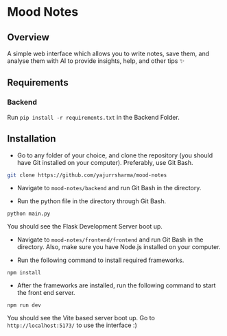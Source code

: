 # Mood Notes

## Overview

A simple web interface which allows you to write notes, save them, and analyse them with AI to provide insights, help, and other tips ✨

## Requirements

### Backend

Run `pip install -r requirements.txt` in the Backend Folder.

## Installation

- Go to any folder of your choice, and clone the repository (you should have Git installed on your computer). Preferably, use Git Bash.

```bash
git clone https://github.com/yajurrsharma/mood-notes
```

- Navigate to `mood-notes/backend` and run Git Bash in the directory.
  
- Run the python file in the directory through Git Bash.
```
python main.py
```
You should see the Flask Development Server boot up.

- Navigate to `mood-notes/frontend/frontend` and run Git Bash in the directory. Also, make sure you have Node.js installed on your computer.

- Run the following command to install required frameworks.
```
npm install
```
- After the frameworks are installed, run the following command to start the front end server.

```
npm run dev
```
You should see the Vite based server boot up. Go to `http://localhost:5173/` to use the interface :)

